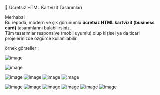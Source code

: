 🎨 Ücretsiz HTML Kartvizit Tasarımları

Merhaba!  
Bu repoda, modern ve şık görünümlü **ücretsiz HTML kartvizit (business card)** tasarımlarını bulabilirsiniz.  
Tüm tasarımlar responsive (mobil uyumlu) olup kişisel ya da ticari projelerinizde özgürce kullanılabilir.

örnek görseller ;

![image](https://github.com/user-attachments/assets/51fd6eca-6abb-4ec1-bcaf-574f3497a487)

![image](https://github.com/user-attachments/assets/293a9931-87b2-4f39-9991-9d02d13021f7)

![image](https://github.com/user-attachments/assets/fd756200-252d-4c07-974a-1d5811667c66)
![image](https://github.com/user-attachments/assets/b3d738ed-0809-4acb-b7a7-ad1601bf8430)
![image](https://github.com/user-attachments/assets/c51225bc-0242-4c41-962b-a4da8f798803)
![image](https://github.com/user-attachments/assets/b1c96319-e29f-4586-b6da-15298a08c6ea)

![image](https://github.com/user-attachments/assets/e6838973-7be6-488d-b644-7d149394fdfc)
![image](https://github.com/user-attachments/assets/c7c995de-909c-4510-9b55-1b39e7965d68)
![image](https://github.com/user-attachments/assets/5b642049-65da-4a24-810f-72a097eeeb29)
![image](https://github.com/user-attachments/assets/b36db5e9-95cc-42c9-b75b-0cc39bcefd46)
![image](https://github.com/user-attachments/assets/cd8d4ea6-7363-4a31-a217-564542ec9b70)
![image](https://github.com/user-attachments/assets/372a3a5f-ba75-4662-b9fd-f7e9a4475791)



